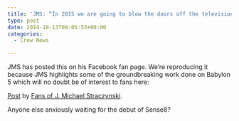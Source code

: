 ```yaml
---
title: 'JMS: “In 2015 we are going to blow the doors off the television business.”'
type: post
date: 2014-10-13T08:05:53+00:00
categories:
  - Crew News

---
```

JMS has posted this on his Facebook fan page. We&#8217;re reproducing it because JMS highlights some of the groundbreaking work done on Babylon 5 which will no doubt be of interest to fans here:

<div id="fb-root">
</div>



<div class="fb-post" data-href="https://www.facebook.com/permalink.php?story_fbid=848964678471730&id=139652459402959" data-width="466">
  <div class="fb-xfbml-parse-ignore">
    <a href="https://www.facebook.com/permalink.php?story_fbid=848964678471730&id=139652459402959">Post</a> by <a href="https://www.facebook.com/pages/Fans-of-J-Michael-Straczynski/139652459402959">Fans of J. Michael Straczynski</a>.
  </div>
</div>

Anyone else anxiously waiting for the debut of Sense8?
